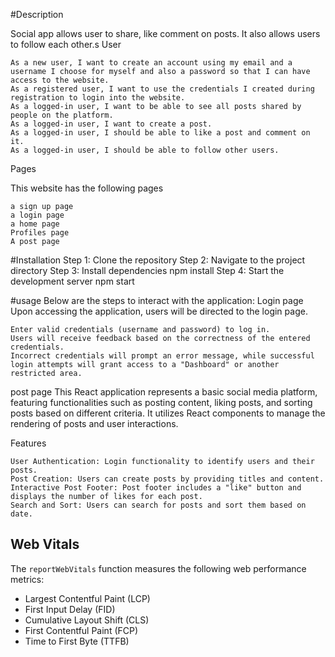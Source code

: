 #Description

Social app allows user to share, like comment on posts. It also allows users to follow each other.s
User

    As a new user, I want to create an account using my email and a username I choose for myself and also a password so that I can have access to the website.
    As a registered user, I want to use the credentials I created during registration to login into the website.
    As a logged-in user, I want to be able to see all posts shared by people on the platform.
    As a logged-in user, I want to create a post.
    As a logged-in user, I should be able to like a post and comment on it.
    As a logged-in user, I should be able to follow other users.

Pages

This website has the following pages

    a sign up page
    a login page
    a home page
    Profiles page
    A post page

#Installation
    Step 1: Clone the repository
    Step 2: Navigate to the project directory
    Step 3: Install dependencies
    npm install
    Step 4: Start the development server
    npm start

#usage
Below are the steps to interact with the application:
Login page
Upon accessing the application, users will be directed to the login page.

    Enter valid credentials (username and password) to log in.
    Users will receive feedback based on the correctness of the entered credentials.
    Incorrect credentials will prompt an error message, while successful login attempts will grant access to a "Dashboard" or another restricted area.

post page
This React application represents a basic social media platform, featuring functionalities such as posting content, liking posts, and sorting posts based on different criteria. It utilizes React components to manage the rendering of posts and user interactions.

Features

    User Authentication: Login functionality to identify users and their posts.
    Post Creation: Users can create posts by providing titles and content.
    Interactive Post Footer: Post footer includes a "like" button and displays the number of likes for each post.
    Search and Sort: Users can search for posts and sort them based on date.
## Web Vitals
The `reportWebVitals` function measures the following web performance metrics:
- Largest Contentful Paint (LCP)
- First Input Delay (FID)
- Cumulative Layout Shift (CLS)
- First Contentful Paint (FCP)
- Time to First Byte (TTFB)